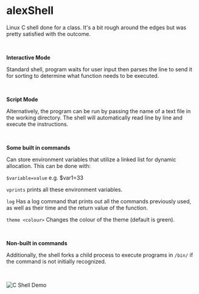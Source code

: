 # alexShell

Linux C shell done for a class. It's a bit rough around the edges but was pretty satisfied with the outcome.

&nbsp;

**Interactive Mode**

Standard shell, program waits for user input then parses the line to send it for sorting to determine what function needs to be executed.

&nbsp;

**Script Mode**

Alternatively, the program can be run by passing the name of a text file in the working directory. The shell will automatically read line by line and execute the instructions.

&nbsp;

**Some built in commands**

Can store environment variables that utilize a linked list for dynamic allocation. This can be done with:

```$variable=value``` e.g. $var1=33

```vprints``` prints all these environment variables.

```log``` Has a log command that prints out all the commands previously used, as well as their time and the return value of the function.

```theme <colour>``` Changes the colour of the theme (default is green).

&nbsp;

**Non-built in commands**

Additionally, the shell forks a child process to execute programs in ```/bin/``` if the command is not initially recognized.

&nbsp;

![C Shell Demo](cshelldemo.gif)
